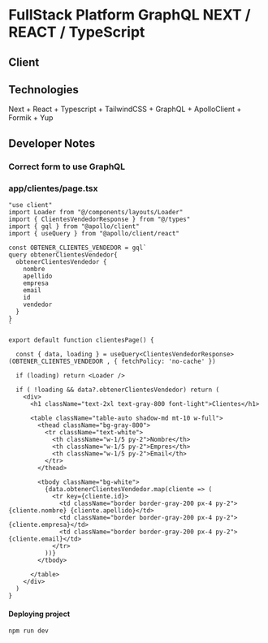 # FullStack Platform GraphQL NEXT / REACT / TypeScript
## Client
## Technologies
Next + React + Typescript + TailwindCSS + GraphQL + ApolloClient + Formik + Yup
## Developer Notes

### Correct form to use GraphQL 
### app/clientes/page.tsx
```
"use client"
import Loader from "@/components/layouts/Loader"
import { ClientesVendedorResponse } from "@/types"
import { gql } from "@apollo/client"
import { useQuery } from "@apollo/client/react"

const OBTENER_CLIENTES_VENDEDOR = gql`
query obtenerClientesVendedor{
  obtenerClientesVendedor {
    nombre
    apellido
    empresa
    email
    id
    vendedor
  }
}
`

export default function clientesPage() {

  const { data, loading } = useQuery<ClientesVendedorResponse>(OBTENER_CLIENTES_VENDEDOR , { fetchPolicy: 'no-cache' })

  if (loading) return <Loader />

  if ( !loading && data?.obtenerClientesVendedor) return (
    <div>
      <h1 className="text-2xl text-gray-800 font-light">Clientes</h1>

      <table className="table-auto shadow-md mt-10 w-full">
        <thead className="bg-gray-800">
          <tr className="text-white">
            <th className="w-1/5 py-2">Nombre</th>
            <th className="w-1/5 py-2">Empres</th>
            <th className="w-1/5 py-2">Email</th>
          </tr>
        </thead>

        <tbody className="bg-white">
          {data.obtenerClientesVendedor.map(cliente => (
            <tr key={cliente.id}>
              <td className="border border-gray-200 px-4 py-2">{cliente.nombre} {cliente.apellido}</td>
              <td className="border border-gray-200 px-4 py-2">{cliente.empresa}</td>
              <td className="border border-gray-200 px-4 py-2">{cliente.email}</td>
            </tr>
          ))}
        </tbody>

      </table>
    </div>
  )
}

```
#### Deploying project
```
npm run dev
```
